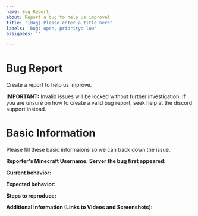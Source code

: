 ```yaml
---
name: Bug Report
about: Report a bug to help us improve!
title: "[Bug] Please enter a title here"
labels: 'bug: open, priority: low'
assignees: ''

---
```


# Bug Report
Create a report to help us improve.

**IMPORTANT:**
Invalid issues will be locked without further investigation. 
If you are unsure on how to create a valid bug report, seek help at the discord support instead.

# Basic Information
Please fill these basic informaions so we can track down the issue.

**Reporter's Minecraft Username:** 
**Server the bug first appeared:** 

**Current behavior:**


**Expected behavior:**


**Steps to reproduce:**


**Additional Information (Links to Videos and Screenshots):**
